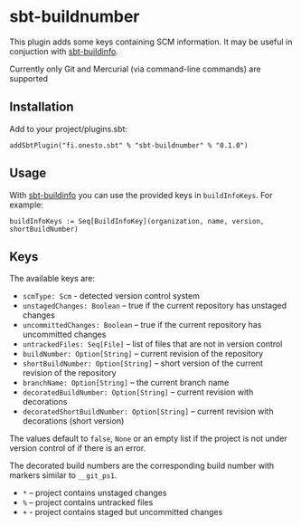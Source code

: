 sbt-buildnumber
===============

This plugin adds some keys containing SCM information. It may be useful in
conjuction with [sbt-buildinfo](https://github.com/sbt/sbt-buildinfo).

Currently only Git and Mercurial (via command-line commands) are supported

Installation
------------

Add to your project/plugins.sbt:

    addSbtPlugin("fi.onesto.sbt" % "sbt-buildnumber" % "0.1.0")


Usage
-----

With [sbt-buildinfo](https://github.com/sbt/sbt-buildinfo) you can use the
provided keys in `buildInfoKeys`. For example:

    buildInfoKeys := Seq[BuildInfoKey](organization, name, version, shortBuildNumber)


Keys
----

The available keys are:

* `scmType: Scm` - detected version control system
* `unstagedChanges: Boolean` – true if the current repository has unstaged changes
* `uncommittedChanges: Boolean` – true if the current repository has uncommitted changes
* `untrackedFiles: Seq[File]` – list of files that are not in version control
* `buildNumber: Option[String]` – current revision of the repository
* `shortBuildNumber: Option[String]` – short version of the current revision of the repository
* `branchName: Option[String]` – the current branch name
* `decoratedBuildNumber: Option[String]` – current revision with decorations
* `decoratedShortBuildNumber: Option[String]` – current revision with decorations (short version)

The values default to `false`, `None` or an empty list if the project is not under version
control of if there is an error.

The decorated build numbers are the corresponding build number with markers similar
to `__git_ps1`.

* `*` – project contains unstaged changes
* `%` – project contains untracked files
* `+` - project contains staged but uncommitted changes
